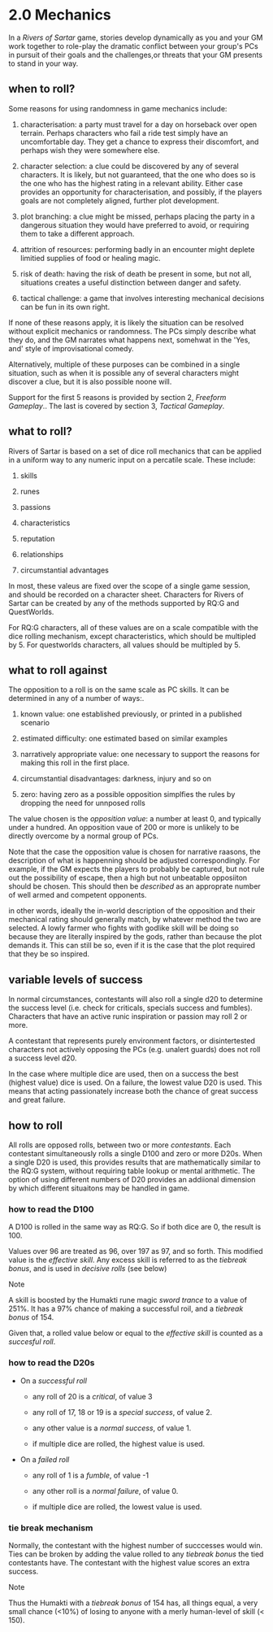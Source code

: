 # 2.0 Mechanics

In a *Rivers of Sartar* game, stories develop dynamically as you and your GM work together to role-play the dramatic conflict between your group's PCs in pursuit of their 
goals and the challenges,or threats that your GM presents to stand in your way. 

## when to roll?


Some reasons for using randomness in game mechanics include:

1. characterisation: a party must travel for a day on horseback over open terrain. Perhaps characters who fail a ride test simply have an uncomfortable day. They get a 
  chance to express their discomfort, and perhaps wish they were somewhere else.

1. character selection:  a clue could be discovered by any of several characters. It is likely, but not guaranteed, that the one who does so is the one who has the highest rating in a relevant ability. 
   Either case provides an opportunity for characterisation, and possibly, if the players goals are not completely aligned, further plot development.

1. plot branching: a clue might be missed, perhaps placing the party in a dangerous situation they would have preferred to avoid, or requiring them to take a different approach.

1. attrition of resources: performing badly in an encounter might deplete limitied supplies of food or healing magic.

1. risk of death: having the risk of death be present in some, but not all, situations creates a useful distinction between danger and safety.

1. tactical challenge: a game that involves interesting mechanical decisions can be fun in its own right.

If none of these reasons apply, it is likely the situation can be resolved without explicit mechanics or randomness. The PCs simply describe what they do, and the GM narrates what happens next, 
somehwat in the 'Yes, and' style of improvisational comedy. 

Alternatively, multiple of these purposes can be combined in a single situation, such as when it is possible any of several characters might discover a clue, but it is also possible noone will.

Support for the first 5 reasons is provided by section 2, *Freeform Gameplay*.. The last is covered by section 3, *Tactical Gameplay*.


## what to roll?

Rivers of Sartar is based on a set of dice roll mechanics that can be applied in a uniform way to any numeric input on a percatile scale. These include:

1. skills

1. runes

1. passions

1. characteristics

1. reputation

1. relationships

1. circumstantial advantages

In most, these valeus are fixed over the scope of a single game session, and should be recorded on a character sheet. Characters for Rivers of Sartar can be created 
by any of the methods supported by RQ:G and QuestWorlds.

For RQ:G characters, all of these values are on a scale compatible with the dice rolling mechanism, except characteristics, which should be multipled by 5. 
For questworlds characters, all values should be multipled by 5.



## what to roll against

The opposition to a roll is on the same scale as PC skills. It can be determined in any of a number of ways:.

1. known value: one established previously, or printed in a published scenario

1. estimated difficulty: one estimated based on similar examples

1. narratively appropriate value: one necessary to support the reasons for making this roll in the first place.

1. circumstantial disadvantages: darkness, injury and so on

1. zero: having zero as a possible opposition simplfies the rules by dropping the need for unnposed rolls


The value chosen is the *opposition value*: a number at least 0, and typically under a hundred. 
An opposition vaue of 200 or more is unlikely to be directly overcome by a normal group of PCs.

Note that the case the opposition value is chosen for narrative raasons, the description of what is happenning should be adjusted correspondingly. 
For example, if the GM expects  the players to probably be captured, but not rule out the possibility of escape, then a high but not unbeatable 
opposiiton should be chosen. This should then be _described_ as an approprate number of well armed and competent opponents.

in other words, ideally the in-world description of the opposition and their mechanical rating should generally match, by whatever method the two are selected. 
A lowly farmer who fights with godlike skill will be doing so because they are literally inspired by the gods, rather than because the plot demands it. 
This can still be so, even if it is the case that the plot required that they be so inspired.

## variable levels of success

In normal circumstances, contestants will also roll a single d20 to determine the success level (i.e. check for criticals, specials success and fumbles). 
Characters that have an active runic inspiration or passion may roll 2 or more.

A contestant that represents purely environment factors, or disintertested characters not actively opposing the PCs (e.g. unalert guards) does not roll a success level d20.

In the case where multiple dice are used, then on a success the best (highest value) dice is used. On a failure, the lowest value D20 is used. 
This means that acting passionately increase both the chance of great success and great failure.

## how to roll

All rolls are opposed rolls, between two or more *contestants*. Each contestant simultaneously rolls a single D100 and zero or more D20s.
When a single D20 is used, this provides results that are mathematically similar to the RQ:G system, without requiring table lookup or mental arithmetic. 
The option of using different numbers of D20 provides an addiional dimension by which different situaitons may be handled in game.


### how to read the D100

A D100 is rolled in the same way as RQ:G. So if both dice are 0, the result is 100.

Values over 96 are treated as 96, over 197 as 97, and so forth. This modified value is the *effective skill*. Any excess skill is referred to as the *tiebreak bonus*, and is used in *decisive rolls* (see below)

> [!NOTE]  
> A skill is boosted by the Humakti rune magic _sword trance_ to a value of 251%. It has a 97% chance of making a successful roil, and a *tiebreak bonus* of 154.

Given that, a rolled value below or equal to the *effective skill* is counted as a *succesful roll*.

### how to read the D20s

- On a *successful roll*

  - any roll of 20 is a *critical*, of value 3
  
  - any roll of 17, 18 or 19 is a *special success*, of value 2.
  
  - any other value is a *normal success*, of value 1.
  
  - if multiple dice are rolled, the highest value is used.

- On a *failed roll*

  - any roll of 1 is a *fumble*, of value -1
  
  - any other roll is a *normal failure*, of value 0.
  
  - if multiple dice are rolled, the lowest value is used.
  

### tie break mechanism

Normally, the contestant with the highest number of succcesses would win. Ties can be broken by adding the value rolled to any *tiebreak bonus* the tied contestants have.
The contestant with the highest value scores an extra success. 


> [!NOTE]  
> Thus the Humakti with a *tiebreak bonus* of 154 has, all things equal, a very small chance (<10%) of losing to anyone with a merly human-level of skill (< 150).




